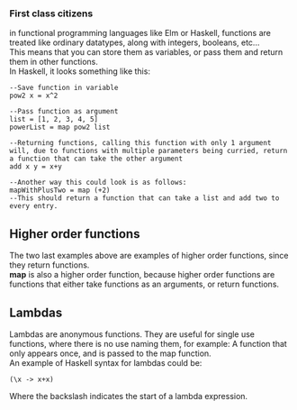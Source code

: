 ### First class citizens

in functional programming languages like Elm or Haskell, functions are treated like ordinary datatypes, along with integers, booleans, etc...  
This means that you can store them as variables, or pass them and return them in other functions.  
In Haskell, it looks something like this:  
```
--Save function in variable
pow2 x = x^2

--Pass function as argument
list = [1, 2, 3, 4, 5]
powerList = map pow2 list

--Returning functions, calling this function with only 1 argument will, due to functions with multiple parameters being curried, return a function that can take the other argument
add x y = x+y

--Another way this could look is as follows:
mapWithPlusTwo = map (+2)
--This should return a function that can take a list and add two to every entry.

```  

## Higher order functions
The two last examples above are examples of higher order functions, since they return functions.  
**map** is also a higher order function, because higher order functions are functions that either take functions as an arguments, or return functions.

## Lambdas
Lambdas are anonymous functions. They are useful for single use functions, where there is no use naming them, for example: A function that only appears once, and is passed to the map function.  
An example of Haskell syntax for lambdas could be:
```
(\x -> x+x)
```  
Where the backslash indicates the start of a lambda expression.